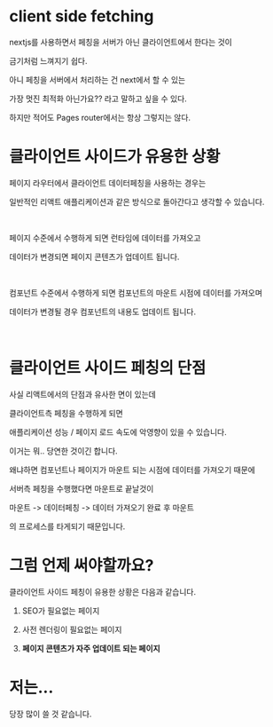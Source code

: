 # client side fetching

nextjs를 사용하면서 페칭을 서버가 아닌 클라이언트에서 한다는 것이

금기처럼 느껴지기 쉽다.

아니 페칭을 서버에서 처리하는 건 next에서 할 수 있는

가장 멋진 최적화 아닌가요?? 라고 말하고 싶을 수 있다.

하지만 적어도 Pages router에서는 항상 그렇지는 않다.

# 클라이언트 사이드가 유용한 상황

페이지 라우터에서 클라이언트 데이터페칭을 사용하는 경우는

일반적인 리액트 애플리케이션과 같은 방식으로 돌아간다고 생각할 수 있습니다.

<br/>

페이지 수준에서 수행하게 되면 런타임에 데이터를 가져오고

데이터가 변경되면 페이지 콘텐츠가 업데이트 됩니다.

<br/>

컴포넌트 수준에서 수행하게 되면 컴포넌트의 마운트 시점에 데이터를 가져오며

데이터가 변경될 경우 컴포넌트의 내용도 업데이트 됩니다.

<br/>

# 클라이언트 사이드 페칭의 단점

사실 리액트에서의 단점과 유사한 면이 있는데

클라이언트측 페칭을 수행하게 되면

애플리케이션 성능 / 페이지 로드 속도에 악영향이 있을 수 있습니다.

이거는 뭐.. 당연한 것이긴 합니다.

왜냐하면 컴포넌트나 페이지가 마운트 되는 시점에 데이터를 가져오기 때문에

서버측 페칭을 수행했다면 마운트로 끝날것이

마운트 -> 데이터페칭 -> 데이터 가져오기 완료 후 마운트

의 프로세스를 타게되기 때문입니다.

# 그럼 언제 써야할까요?

클라이언트 사이드 페칭이 유용한 상황은 다음과 같습니다.

1. SEO가 필요없는 페이지

2. 사전 렌더링이 필요없는 페이지

3. **페이지 콘텐츠가 자주 업데이트 되는 페이지**

# 저는...

당장 많이 쓸 것 같습니다.
